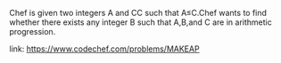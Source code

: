 Chef is given two integers A and CC such that A≤C.Chef wants to find whether there exists any integer B such that A,B,and C are in arithmetic progression.

link: https://www.codechef.com/problems/MAKEAP